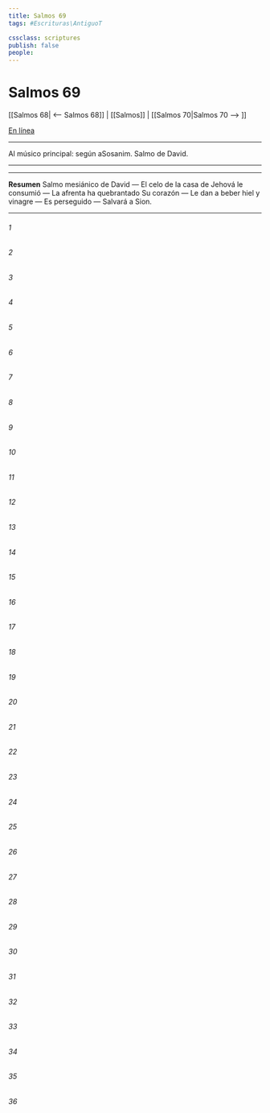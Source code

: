 ```yaml
---
title: Salmos 69
tags: #Escrituras\AntiguoT

cssclass: scriptures
publish: false
people:
---
```


# Salmos 69
[[Salmos 68| <-- Salmos 68]] | [[Salmos]] | [[Salmos 70|Salmos 70 --> ]]

[En línea](https://churchofjesuschrist.org/study/scriptures/ot/ps/69?lang=spa)

---
Al músico principal: según aSosanim. Salmo de David.

---

---
__Resumen__
Salmo mesiánico de David — El celo de la casa de Jehová le consumió — La afrenta ha quebrantado Su corazón — Le dan a beber hiel y vinagre — Es perseguido — Salvará a Sion.

---
###### 1 


###### 2 


###### 3 


###### 4 


###### 5 


###### 6 


###### 7 


###### 8 


###### 9 


###### 10 


###### 11 


###### 12 


###### 13 


###### 14 


###### 15 


###### 16 


###### 17 


###### 18 


###### 19 


###### 20 


###### 21 


###### 22 


###### 23 


###### 24 


###### 25 


###### 26 


###### 27 


###### 28 


###### 29 


###### 30 


###### 31 


###### 32 


###### 33 


###### 34 


###### 35 


###### 36 


